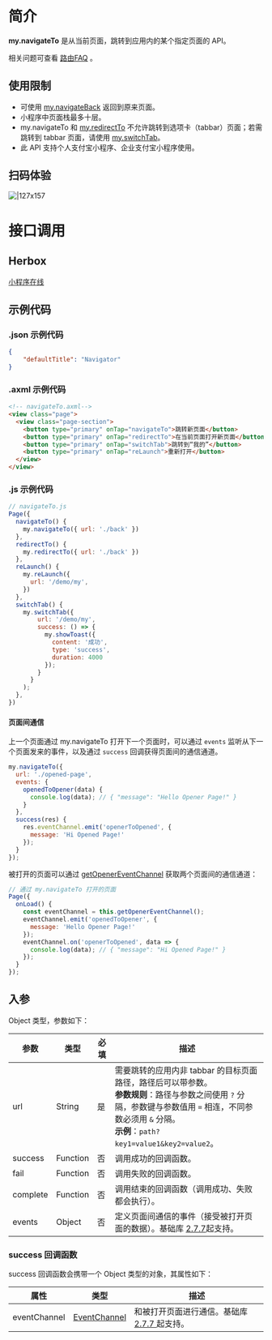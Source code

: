 # 简介
**my.navigateTo** 是从当前页面，跳转到应用内的某个指定页面的 API。

相关问题可查看 [路由FAQ](https://opendocs.alipay.com/mini/006l1n) 。

## 使用限制

- 可使用 [my.navigateBack](https://opendocs.alipay.com/mini/006l1j) 返回到原来页面。
- 小程序中页面栈最多十层。
- my.navigateTo 和 [my.redirectTo](https://opendocs.alipay.com/mini/006l1b) 不允许跳转到选项卡（tabbar）页面；若需跳转到 tabbar 页面，请使用 [my.switchTab](https://opendocs.alipay.com/mini/006l13)。
- 此 API 支持个人支付宝小程序、企业支付宝小程序使用。

## 扫码体验

![|127x157](https://gw.alipayobjects.com/zos/skylark-tools/public/files/dd2c5503ee803648fc67e316760d2fb4.jpeg#align=left&display=inline&height=157&margin=%5Bobject%20Object%5D&originHeight=157&originWidth=127&status=done&style=none&width=127)

# 接口调用

## Herbox

[小程序在线](https://herbox-embed.alipay.com/s/doc-api-navigator?theme=light&previewZoom=75&chInfo=openhome-doc) 

## 示例代码

### .json 示例代码
```json
{
    "defaultTitle": "Navigator"
}
```

### .axml 示例代码
```html
<!-- navigateTo.axml-->
<view class="page">
  <view class="page-section">
    <button type="primary" onTap="navigateTo">跳转新页面</button>
    <button type="primary" onTap="redirectTo">在当前页面打开新页面</button>
    <button type="primary" onTap="switchTab">跳转到“我的”</button>
    <button type="primary" onTap="reLaunch">重新打开</button>
  </view>
</view>
```

### .js 示例代码
```javascript
// navigateTo.js
Page({
  navigateTo() {
    my.navigateTo({ url: './back' })
  },
  redirectTo() {
    my.redirectTo({ url: './back' })
  },
  reLaunch() {
    my.reLaunch({
      url: '/demo/my',
    })
  },
  switchTab() {
    my.switchTab({
        url: '/demo/my',
        success: () => {
          my.showToast({
            content: '成功',
            type: 'success',
            duration: 4000
          });
        }
      }
    );
  },
})
```
#### 页面间通信
上一个页面通过 my.navigateTo 打开下一个页面时，可以通过 `events` 监听从下一个页面发来的事件，以及通过 `success` 回调获得页面间的通信通道。
```javascript
my.navigateTo({ 
  url: './opened-page',
  events: {
    openedToOpener(data) {
      console.log(data); // { "message": "Hello Opener Page!" }
    }
  },
  success(res) {
  	res.eventChannel.emit('openerToOpened', {
      message: 'Hi Opened Page!'
    });
  }
});
```
被打开的页面可以通过 [getOpenerEventChannel](https://opendocs.alipay.com/mini/framework/page-detail#Page.prototype.getOpenerEventChannel) 获取两个页面间的通信通道：
```javascript
// 通过 my.navigateTo 打开的页面
Page({
  onLoad() {
    const eventChannel = this.getOpenerEventChannel();
    eventChannel.emit('openedToOpener', {
      message: 'Hello Opener Page!'
    });
    eventChannel.on('openerToOpened', data => {
      console.log(data); // { "message": "Hi Opened Page!" }
    });
  }
});
```

## 入参
Object 类型，参数如下：

| **参数** | **类型** | **必填** | **描述** |
| --- | --- | --- | --- |
| url | String | 是 | 需要跳转的应用内非 tabbar 的目标页面路径，路径后可以带参数。<br />**参数规则**：路径与参数之间使用 `?` 分隔，参数键与参数值用 `=` 相连，不同参数必须用 `&` 分隔。<br />**示例**：`path?key1=value1&key2=value2`。 |
| success | Function | 否 | 调用成功的回调函数。 |
| fail | Function | 否 | 调用失败的回调函数。 |
| complete | Function | 否 | 调用结束的回调函数（调用成功、失败都会执行）。 |
| events | Object | 否 | 定义页面间通信的事件（接受被打开页面的数据）。基础库 [2.7.7](https://opendocs.alipay.com/mini/framework/lib-upgrade-v2)起支持。 |


### success 回调函数
success 回调函数会携带一个 Object 类型的对象，其属性如下：

| **属性** | **类型** | **描述** |
| --- | --- | --- |
| eventChannel | [EventChannel](https://opendocs.alipay.com/mini/02dcov) | 和被打开页面进行通信。基础库 [2.7.7 ](https://opendocs.alipay.com/mini/framework/lib-upgrade-v2)起支持。 |

